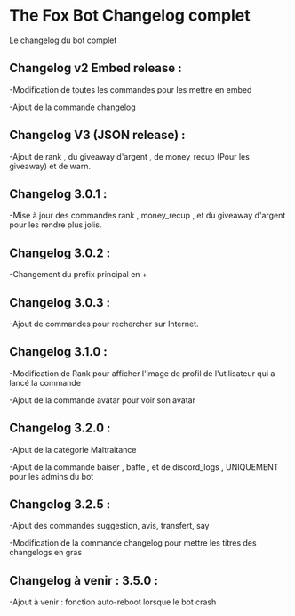 # The Fox Bot Changelog complet


Le changelog du bot complet

## Changelog v2 Embed release :

-Modification de toutes les commandes pour les mettre en embed

-Ajout de la commande changelog


## Changelog V3 (JSON release) :

-Ajout de rank , du giveaway d'argent , de money_recup (Pour les giveaway) et de warn.


## Changelog 3.0.1 :

-Mise à jour des commandes rank , money_recup , et du giveaway d'argent pour les rendre plus jolis.


## Changelog 3.0.2 :

-Changement du prefix principal en +


## Changelog 3.0.3 :

-Ajout de commandes pour rechercher sur Internet.


## Changelog 3.1.0 :

-Modification de Rank pour afficher l'image de profil de l'utilisateur qui a lancé la commande

-Ajout de la commande avatar pour voir son avatar


## Changelog 3.2.0 :
-Ajout de la catégorie Maltraitance

-Ajout de la commande baiser , baffe , et de discord_logs , UNIQUEMENT pour les admins du bot


## Changelog 3.2.5 :
-Ajout des commandes suggestion, avis, transfert, say

-Modification de la commande changelog pour mettre les titres des changelogs en gras


## Changelog à venir : 3.5.0 :

-Ajout à venir : fonction auto-reboot lorsque le bot crash

